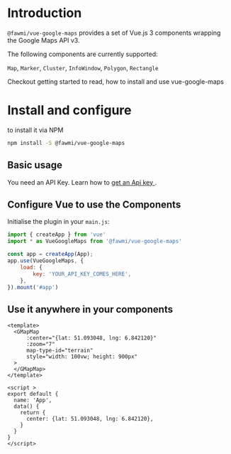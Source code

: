 # Introduction

`@fawmi/vue-google-maps` provides a set of Vue.js 3 components wrapping the Google Maps API v3.

The following components are currently supported:

`Map`, `Marker`, `Cluster`, `InfoWindow`, `Polygon`, `Rectangle`


Checkout getting started to read, how to install and use vue-google-maps

# Install and configure

to install it via NPM
```bash
npm install -S @fawmi/vue-google-maps
```

## Basic usage
You need an API Key. Learn how to [get an Api key ](https://developers.google.com/maps/documentation/javascript/get-api-key).

## Configure Vue to use the Components

Initialise the plugin in your `main.js`:
```js
import { createApp } from 'vue'
import * as VueGoogleMaps from '@fawmi/vue-google-maps'

const app = createApp(App);
app.use(VueGoogleMaps, {
    load: {
        key: 'YOUR_API_KEY_COMES_HERE',
    },
}).mount('#app')
```

## Use it anywhere in your components

```vue
<template>
  <GMapMap
      :center="{lat: 51.093048, lng: 6.842120}"
      :zoom="7"
      map-type-id="terrain"
      style="width: 100vw; height: 900px"
  >
  </GMapMap>
</template>

<script >
export default {
  name: 'App',
  data() {
    return {
      center: {lat: 51.093048, lng: 6.842120},
    }
  }
}
</script>
```
